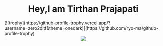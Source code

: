 <div align="center">
  <h1 ><red>Hey,I am Tirthan Prajapati</red></h1>
</div>
[![trophy](https://github-profile-trophy.vercel.app/?username=zero2ditf&theme=onedark)](https://github.com/ryo-ma/github-profile-trophy)
<div align="center"> 
  <img src="https://github-readme-stats.vercel.app/api?username=zero2ditf&&show_icons=true&title_color=000000&icon_color=8B008B&text_color=black&bg_color=white">
</div>

